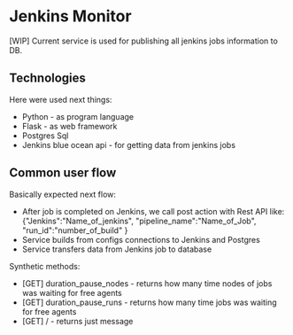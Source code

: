 # Jenkins Monitor

[WIP] Current service is used for publishing all jenkins jobs information to DB.

## Technologies
Here were used next things:
* Python - as program language
* Flask - as web framework
* Postgres Sql
* Jenkins blue ocean api - for getting data from jenkins jobs

## Common user flow
Basically expected next flow:
* After job is completed on Jenkins, we call post action with Rest API like:
{"Jenkins":"Name_of_jenkins",
"pipeline_name":"Name_of_Job",
"run_id":"number_of_build"
}
* Service builds from configs connections to Jenkins and Postgres
* Service transfers data from Jenkins job to database

Synthetic methods:
* [GET] duration_pause_nodes - returns how many time nodes of jobs was waiting for free agents
* [GET] duration_pause_runs - returns how many time jobs was waiting for free agents
* [GET] / - returns just message



